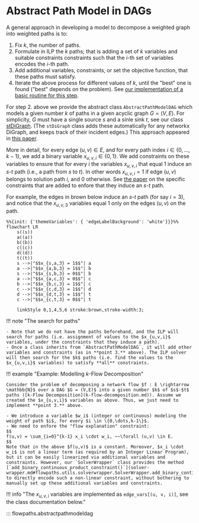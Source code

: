 # Abstract Path Model in DAGs

A general approach in developing a model to decompose a weighted graph into weighted paths is to:

1. Fix $k$, the number of paths. 
2. Formulate in ILP the $k$ paths; that is adding a set of $k$ variables and suitable constraints constraints such that the $i$-th set of variables encodes the $i$-th path.
3. Add additional variables, constraints, or set the objective function, that these paths must satisfy.
4. Iterate the above process for different values of $k$, until the "best" one is found ("best" depends on the problem). See [our implementation of a basic routine for this step](numpathsoptimization.md).

For step 2. above we provide the abstract class `AbstractPathModelDAG` which models a given number $k$ of paths in a given acyclic graph $G = (V,E)$. For simplicity, $G$ must have a single source $s$ and a sinle sink $t$, see our class [stDiGraph](stdigraph.md). (The `stDiGraph` class adds these automatically for any networkx DiGraph, and keeps track of their incident edges.) This approach appeared in [this paper](https://doi.org/10.1089/cmb.2022.0257).

More in detail, for every edge $(u,v) \in E$, and for every path index $i \in \{0,\dots,k-1\}$, we add a binary variable $x_{u,v,i} \in \{0,1\}$. We add constraints on these variables to ensure that for every $i$ the variables $x_{u,v,i}$ that equal 1 induce an $s$-$t$ path (i.e., a path from $s$ to $t$). In other words $x_{u,v,i} = 1$ if edge $(u,v)$ belongs to solution path $i$, and 0 otherwise. See [the paper](https://doi.org/10.1089/cmb.2022.0257) on the specific constraints that are added to enfore that they induce an $s$-$t$ path. 

For example, the edges in brown below induce an $s$-$t$ path (for say $i = 3$), and notice that the $x_{u,v,3}$ variables equal 1 only on the edges $(u,v)$ on the path.

``` mermaid
%%{init: {'themeVariables': { 'edgeLabelBackground': 'white'}}}%%
flowchart LR
    s((s))
    a((a))
    b((b))
    c((c))
    d((d))
    t((t))
    s -->|"$$x_{s,a,3} = 1$$"| a
    a -->|"$$x_{a,b,3} = 1$$"| b
    s -->|"$$x_{s,b,3} = 0$$"| b
    a -->|"$$x_{a,c,3} = 0$$"| c
    b -->|"$$x_{b,c,3} = 1$$"| c
    c -->|"$$x_{c,d,3} = 1$$"| d
    d -->|"$$x_{d,t,3} = 1$$"| t
    c -->|"$$x_{c,t,3} = 0$$"| t

    linkStyle 0,1,4,5,6 stroke:brown,stroke-width:3;
```

!!! note "The search for paths"
    
    - Note that we do not have the paths beforehand, and the ILP will search for paths (i.e. assignment of values to the $x_{u,v,i}$ variables, under the constraints that they induce a path). 
    - Once a class inherits from `AbstractPathModelDAG`, it will add other variables and constraints (as in **point 3.** above). The ILP solver will then search for the $k$ paths (i.e. find the values to the $x_{u,v,i}$ variables) to satisfy **all** constraints.

!!! example "Example: Modelling $k$-Flow Decomposition"

    Consider the problem of decomposing a network flow $f : E \rightarrow \mathbb{N}$ over a DAG $G = (V,E)$ into a given number $k$ of $s$-$t$ paths ([k-Flow Decomposition](k-flow-decomposition.md)). Assume we created the $x_{u,v,i}$ variables as above. Thus, we just need to implement **point 3.** above.
    
    - We introduce a variable $w_i$ (integer or continuous) modeling the weight of path $i$, for every $i \in \{0,\dots,k-1\}$.
    - We need to enfore the "flow explanation" constraint:
    $$
    f(u,v) = \sum_{i=0}^{k-1} x_i \cdot w_i, ~~\forall (u,v) \in E.
    $$
    Note that in the above $f(u,v)$ is a constant. Moreover, $x_i \cdot w_i$ is not a linear term (as required by an Integer Linear Program), but it can be easily linearized via additional variables and constraints. However, our `SolverWrapper` class provides the method [`add_binary_continuous_product_constraint()`](solver-wrapper.md#flowpaths.utils.solverwrapper.SolverWrapper.add_binary_continuous_product_constraint) to directly encode such a non-linear constraint, without bothering to manually set up these additional variables and constraints.

!!! info "The $x_{u,v,i}$ variables are implemented as `edge_vars[(u, v, i)]`, see the class documentation below."

::: flowpaths.abstractpathmodeldag
